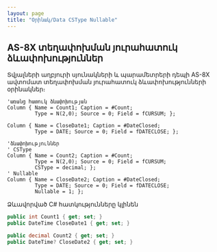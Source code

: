 ```yaml
---
layout: page
title: "Օրինակ/Data CSType Nullable"
---
```


## AS-8X տեղափոխման յուրահատուկ ձևափոխություններ

Տվյալների աղբյուրի սյունակների և պարամետրերի դեպի AS-8X ավտոմատ տեղափոխման յուրահատուկ ձևափոխությունների օրինակներ։

``` as4x
'առանց հատուկ ձևափոխության
Column { Name = Count1; Caption = #Count; 
         Type = N(2,0); Source = 0; Field = fCURSUM; };

Column { Name = CloseDate1; Caption = #DateClosed; 
         Type = DATE; Source = 0; Field = fDATECLOSE; };

'ձևափոխություններ
' CSType 
Column { Name = Count2; Caption = #Count; 
         Type = N(2,0); Source = 0; Field = fCURSUM;
         CSType = decimal; };
' Nullable
Column { Name = CloseDate2; Caption = #DateClosed; 
         Type = DATE; Source = 0; Field = fDATECLOSE;
         Nullable = 1; };
```

Ձևավորված C# հատկությունները կլինեն

``` csharp
public int Count1 { get; set; }
public DateTime CloseDate1 { get; set; }

public decimal Count2 { get; set; }
public DateTime? CloseDate2 { get; set; }
```